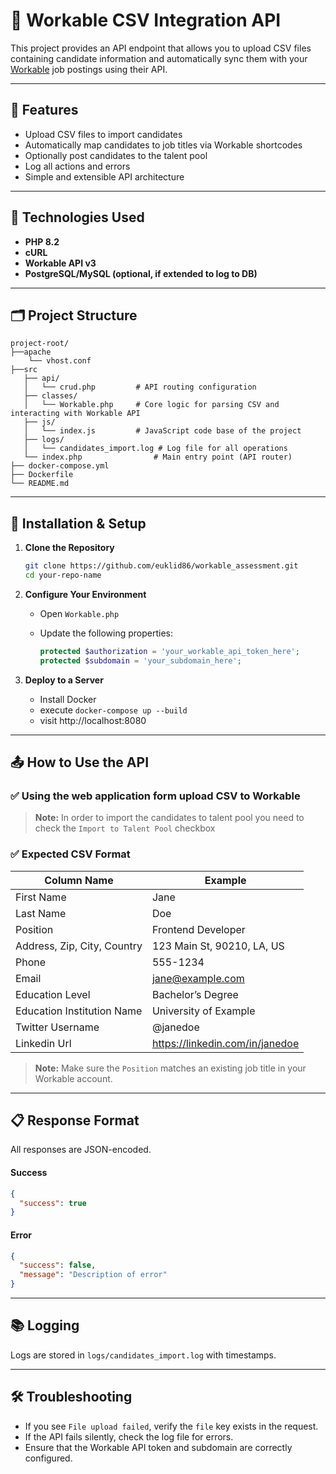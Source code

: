 
# 📁 Workable CSV Integration API

This project provides an API endpoint that allows you to upload CSV files containing candidate information and automatically sync them with your [Workable](https://www.workable.com/) job postings using their API.

---

## 📌 Features

- Upload CSV files to import candidates
- Automatically map candidates to job titles via Workable shortcodes
- Optionally post candidates to the talent pool
- Log all actions and errors
- Simple and extensible API architecture

---

## 🚀 Technologies Used

- **PHP 8.2**
- **cURL**
- **Workable API v3**
- **PostgreSQL/MySQL (optional, if extended to log to DB)**

---

## 🗂 Project Structure

```
project-root/
├──apache
    └── vhost.conf
├──src
   ├── api/
   │   └── crud.php         # API routing configuration
   ├── classes/
   │   └── Workable.php     # Core logic for parsing CSV and interacting with Workable API
   ├── js/
   │   └── index.js         # JavaScript code base of the project
   ├── logs/
   │   └── candidates_import.log # Log file for all operations
   └── index.php                # Main entry point (API router)
├── docker-compose.yml
├── Dockerfile
└── README.md
```

---

## 🔧 Installation & Setup

1. **Clone the Repository**

   ```bash
   git clone https://github.com/euklid86/workable_assessment.git
   cd your-repo-name
   ```

2. **Configure Your Environment**

   - Open `Workable.php`
   - Update the following properties:

     ```php
     protected $authorization = 'your_workable_api_token_here';
     protected $subdomain = 'your_subdomain_here';
     ```

3. **Deploy to a Server**

   - Install Docker
   - execute ``` docker-compose up --build ```
   - visit http://localhost:8080

---

## 📤 How to Use the API

### ✅ Using the web application form upload CSV to Workable
> **Note:** In order to import the candidates to talent pool you need to check the `Import to Talent Pool` checkbox

### ✅ Expected CSV Format

| Column Name                  | Example                    |
|-----------------------------|----------------------------|
| First Name                  | Jane                       |
| Last Name                   | Doe                        |
| Position                    | Frontend Developer         |
| Address, Zip, City, Country | 123 Main St, 90210, LA, US |
| Phone                       | 555-1234                   |
| Email                       | jane@example.com           |
| Education Level             | Bachelor’s Degree          |
| Education Institution Name  | University of Example      |
| Twitter Username            | @janedoe                   |
| Linkedin Url                | https://linkedin.com/in/janedoe |

> **Note:** Make sure the `Position` matches an existing job title in your Workable account.

---

## 📋 Response Format

All responses are JSON-encoded.

#### Success

```json
{
  "success": true
}
```

#### Error

```json
{
  "success": false,
  "message": "Description of error"
}
```

---

## 📚 Logging

Logs are stored in `logs/candidates_import.log` with timestamps.

---

## 🛠 Troubleshooting

- If you see `File upload failed`, verify the `file` key exists in the request.
- If the API fails silently, check the log file for errors.
- Ensure that the Workable API token and subdomain are correctly configured.
